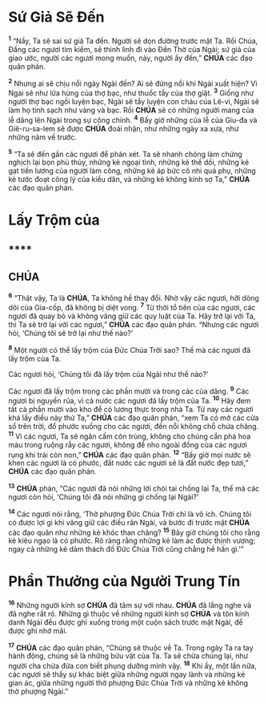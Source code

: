# Sứ Giả Sẽ Đến
<sup><b>1</b></sup> “Nầy, Ta sẽ sai sứ giả Ta đến. Người sẽ dọn đường trước mặt Ta. Rồi Chúa, Đấng các ngươi tìm kiếm, sẽ thình lình đi vào Đền Thờ của Ngài; sứ giả của giao ước, người các ngươi mong muốn, này, người ấy đến,” **CHÚA** các đạo quân phán.

<sup><b>2</b></sup> Nhưng ai sẽ chịu nổi ngày Ngài đến? Ai sẽ đứng nổi khi Ngài xuất hiện? Vì Ngài sẽ như lửa hừng của thợ bạc, như thuốc tẩy của thợ giặt. <sup><b>3</b></sup> Giống như người thợ bạc ngồi luyện bạc, Ngài sẽ tẩy luyện con cháu của Lê-vi, Ngài sẽ làm họ tinh sạch như vàng và bạc. Rồi **CHÚA** sẽ có những người mang của lễ dâng lên Ngài trong sự công chính. <sup><b>4</b></sup> Bấy giờ những của lễ của Giu-đa và Giê-ru-sa-lem sẽ được **CHÚA** đoái nhận, như những ngày xa xưa, như những năm về trước.

<sup><b>5</b></sup> “Ta sẽ đến gần các ngươi để phán xét. Ta sẽ nhanh chóng làm chứng nghịch lại bọn phù thủy, những kẻ ngoại tình, những kẻ thề dối, những kẻ gạt tiền lương của người làm công, những kẻ áp bức cô nhi quả phụ, những kẻ tước đoạt công lý của kiều dân, và những kẻ không kính sợ Ta,” **CHÚA** các đạo quân phán.


# Lấy Trộm của

## ****

## CHÚA
<sup><b>6</b></sup> “Thật vậy, Ta là **CHÚA**, Ta không hề thay đổi. Nhờ vậy các ngươi, hỡi dòng dõi của Gia-cốp, đã không bị diệt vong. <sup><b>7</b></sup> Từ thời tổ tiên của các ngươi, các ngươi đã quay bỏ và không vâng giữ các quy luật của Ta. Hãy trở lại với Ta, thì Ta sẽ trở lại với các ngươi,” **CHÚA** các đạo quân phán. “Nhưng các ngươi hỏi, ‘Chúng tôi sẽ trở lại như thế nào?’

<sup><b>8</b></sup> Một người có thể lấy trộm của Đức Chúa Trời sao? Thế mà các ngươi đã lấy trộm của Ta.

Các ngươi hỏi, ‘Chúng tôi đã lấy trộm của Ngài như thế nào?’

Các ngươi đã lấy trộm trong các phần mười và trong các của dâng. <sup><b>9</b></sup> Các ngươi bị nguyền rủa, vì cả nước các ngươi đã lấy trộm của Ta. <sup><b>10</b></sup> Hãy đem tất cả phần mười vào kho để có lương thực trong nhà Ta. Từ nay các ngươi khá lấy điều này thử Ta,” **CHÚA** các đạo quân phán, “xem Ta có mở các cửa sổ trên trời, đổ phước xuống cho các ngươi, đến nỗi không chỗ chứa chăng. <sup><b>11</b></sup> Vì các ngươi, Ta sẽ ngăn cấm côn trùng, không cho chúng cắn phá hoa màu trong ruộng rẫy các ngươi, không để nho ngoài đồng của các ngươi rụng khi trái còn non,” **CHÚA** các đạo quân phán. <sup><b>12</b></sup> “Bấy giờ mọi nước sẽ khen các ngươi là có phước, đất nước các ngươi sẽ là đất nước đẹp tươi,” **CHÚA** các đạo quân phán.

<sup><b>13</b></sup> **CHÚA** phán, “Các ngươi đã nói những lời chói tai chống lại Ta, thế mà các ngươi còn hỏi, ‘Chúng tôi đã nói những gì chống lại Ngài?’

<sup><b>14</b></sup> Các ngươi nói rằng, ‘Thờ phượng Đức Chúa Trời chỉ là vô ích. Chúng tôi có được lợi gì khi vâng giữ các điều răn Ngài, và bước đi trước mặt **CHÚA** các đạo quân như những kẻ khóc than chăng? <sup><b>15</b></sup> Bây giờ chúng tôi cho rằng kẻ kiêu ngạo là có phước. Rõ ràng rằng những kẻ làm ác được thịnh vượng; ngay cả những kẻ dám thách đố Đức Chúa Trời cũng chẳng hề hấn gì.’”


# Phần Thưởng của Người Trung Tín
<sup><b>16</b></sup> Những người kính sợ **CHÚA** đã tâm sự với nhau. **CHÚA** đã lắng nghe và đã nghe rất rõ. Những gì thuộc về những người kính sợ **CHÚA** và tôn kính danh Ngài đều được ghi xuống trong một cuộn sách trước mặt Ngài, để được ghi nhớ mãi.

<sup><b>17</b></sup> **CHÚA** các đạo quân phán, “Chúng sẽ thuộc về Ta. Trong ngày Ta ra tay hành động, chúng sẽ là những bửu vật của Ta. Ta sẽ chừa chúng lại, như người cha chừa đứa con biết phụng dưỡng mình vậy. <sup><b>18</b></sup> Khi ấy, một lần nữa, các ngươi sẽ thấy sự khác biệt giữa những người ngay lành và những kẻ gian ác, giữa những người thờ phượng Đức Chúa Trời và những kẻ không thờ phượng Ngài.”